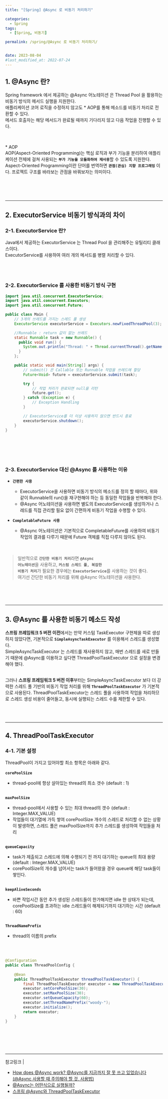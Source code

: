 ```yaml
---
title: "[Spring] @Async 로 비동기 처리하기"

categories:
  - Spring
tags:
  - [Spring, 비동기]

permalink: /spring/@Async 로 비동기 처리하기/


date: 2023-08-04
#last_modified_at: 2022-07-24
---
```


## 1. @Async 란?
Spring framework 에서 제공하는 <span class="color">@Async 어노테이션</span> 은 Thread Pool 을 활용하는 <span class="color">비동기 방식의 메서드 실행</span>을 지원한다.<br>
애플리케이션 코어 로직을 수정하지 않고도 <span class="color">*</span> AOP를 통해 메소드를 비동기 처리로 전환할 수 있다.<br>
메서드 호출자는 해당 메서드가 완료될 때까지 기다리지 않고 다음 작업을 진행할 수 있다.<br><br><br>

<div class="box"><span class="color">* AOP</span><br>
AOP(Aspect-Oriented Programming)는 핵심 로직과 부가 기능을 분리하여 애플리케이션 전체에 걸쳐 사용되는 <code><b>부가 기능을 모듈화하여 재사용</b></code>할 수 있도록 지원한다.
Aspect-Oriented Programming이란 단어를 번역하면 <code><b>관점(관심) 지향 프로그래밍</b></code> 이다. 프로젝트 구조를 바라보는 관점을 바꿔보자는 의미이다.
</div>
<br><br><br><br>

---
## 2. ExecutorService 비동기 방식과의 차이

### 2-1. ExecutorService 란?
Java에서 제공하는 <span class="color">ExecutorService</span> 는 Thread Pool 을 관리해주는 유틸리티 클래스이다.<br>
ExecutorService를 사용하여 여러 개의 메서드를 병렬 처리할 수 있다.
<br><br><br><br>

### 2-2. ExecutorService 를 사용한 비동기 방식 구현
```java
import java.util.concurrent.ExecutorService;
import java.util.concurrent.Executors;
import java.util.concurrent.Future;

public class Main {
    // 3개의 쓰레드를 가지는 스레드 풀 생성
    ExecutorService executorService = Executors.newFixedThreadPool(3); 

    //Runnable : return 값이 없는 쓰레드
    static Runnable task = new Runnable() {
      public void run() {
        System.out.println("Thread: " + Thread.currentThread().getName());
      }
    };

    public static void main(String[] args) {
        // submit() 은 Callable 또는 Runnable 작업을 쓰레드에 할당
        Future<Void> future = executorService.submit(task);

        try {
            // 작업 처리가 완료되면 null을 리턴
            future.get();
        } catch (Exception e) {
            // Exception Handling
        }

        // ExecutorService를 더 이상 사용하지 않으면 반드시 종료
        executorService.shutdown();
    }
}
```

<br><br><br><br>

### 2-3. ExecutorService 대신 @Async 를 사용하는 이유
- <code><b>간편한 사용</b></code>
  - ExecutorService을 사용하면 비동기 방식의 메소드를 정의 할 때마다, 위와 같이 Runnable의 run()을 재구현해야 하는 등 동일한 작업들을 반복해야 한다.
  - @Async 어노테이션을 사용하면 별도의 ExecutorService를 생성하거나 스레드를 직접 관리할 필요 없이 간편하게 비동기 작업을 수행할 수 있다.

- <code><b>CompletableFuture 사용</b></code>
  - @Async 어노테이션은 기본적으로 CompletableFuture를 사용하여 비동기 작업의 결과를 다루기 때문에 Future 객체를 직접 다루지 않아도 된다.
<br><br><br>

> 일반적으로 <code><b>간단한 비동기 처리</b></code>라면 <code><b>@Async 어노테이션</b></code>을 사용하고, <code><b>커스텀 스레드 풀, 복잡한 비동기 처리</b></code>가 필요한 경우에는 <code><b>ExecutorService</b></code>를 사용하는 것이 좋다.<br>
여기선 간단한 비동기 처리를 위해 @Async 어노테이션을 사용한다.

<br><br><br>

---
## 3. @Async 를 사용한 비동기 메소드 작성
<b>스프링 프레임워크 5 버전 이전</b>에서는 만약 커스텀 TaskExecutor 구현체을 따로 생성하지 않았다면, 기본적으로 <code><b>SimpleAsyncTaskExecutor</b></code> 를 이용해서 스레드를 생성했다.<br>
SimpleAsyncTaskExecutor 는 스레드를 재사용하지 않고, 매번 스레드를 새로 만들기 때문에 @Async를 이용하고 싶다면 ThreadPoolTaskExecutor 으로 설정을 변경해야 했다.<br><br>

그러나 <b>스프링 프레임워크 5 버전 이후</b>부터는 SimpleAsyncTaskExecutor 보다 더 강력한 스레드 풀 기반의 비동기 작업 처리를 위해 <code><b>ThreadPoolTaskExecutor</b></code> 가 기본적으로 사용된다. ThreadPoolTaskExecutor는 스레드 풀을 사용하여 작업을 처리하므로 스레드 생성 비용이 줄어들고, 동시에 실행되는 스레드 수를 제한할 수 있다.<br><br><br><br>

---
## 4. ThreadPoolTaskExecutor
### 4-1. 기본 설정
ThreadPool이 가지고 있어야할 최소 항목은 아래와 같다.<br><br>
<code><b>corePoolSize</b></code><br>
  - thread-pool에 항상 살아있는 thread의 최소 갯수 (default : 1)
<br><br>

<code><b>maxPoolSize</b></code><br>
  - thread-pool에서 사용할 수 있는 최대 thread의 갯수 (default : Integer.MAX_VALUE)
  - 작업들이 대기열에 가득 쌓여 corePoolSize 개수의 스레드로 처리할 수 없는 상황이 발생하면, 스레드 풀은 maxPoolSize까지 추가 스레드를 생성하여 작업들을 처리
<br><br>

<code><b>queueCapacity</b></code><br>
  - task가 제출되고 스레드에 의해 수행되기 전 까지 대기하는 queue의 최대 용량 <br>
  (default : Integer.MAX_VALUE)
  - corePoolSize의 개수를 넘어서는 task가 들어왔을 경우 queue에 해당 task들이 쌓인다.
<br><br>

<code><b>keepAliveSeconds</b></code><br>
  - 바쁜 작업시간 동안 추가 생성된 스레드들이 한가해지면 idle 한 상태가 되는데,<br>
    corePoolSize를 초과하는 idle 스레드들이 해제되기까지 대기하는 시간 (default : 60)
<br><br>

<code><b>ThreadNamePrefix</b></code><br>
  - thread의 이름의 prefix



<br><br>

```java
@Configuration
public class ThreadPoolConfig {
 
    @Bean
    public ThreadPoolTaskExecutor threadPoolTaskExecutor() {
        final ThreadPoolTaskExecutor executor = new ThreadPoolTaskExecutor();
        executor.setCorePoolSize(30);
        executor.setMaxPoolSize(30);
        executor.setQueueCapacity(60);
        executor.setThreadNamePrefix("woody-");
        executor.initialize();
        return executor;
    }
}
```


<br><br><br><br>

---
참고링크 | <br>
- [How does @Async work? @Async를 지금까지 잘 못 쓰고 있었습니다(@Async 사용할 때 주의해야 할 것, 사용법)](https://jeong-pro.tistory.com/187)
- [@Async는 어떤식으로 실행될까?](https://woodcock.tistory.com/31)
- [스프링 @Async와 ThreadPoolTaskExecutor](https://eminentstar.tistory.com/73)
<br><br><br>
